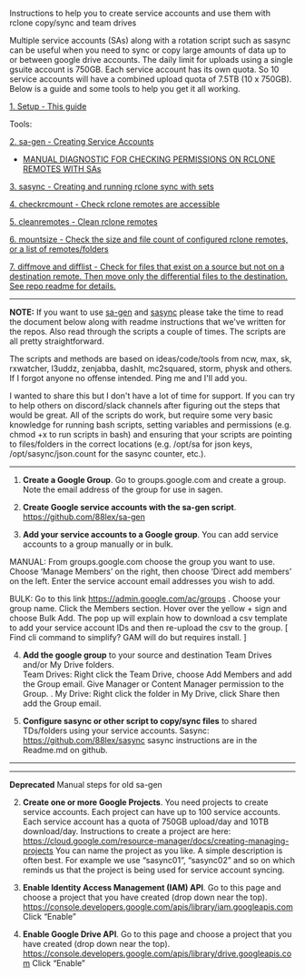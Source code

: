 Instructions to help you to create service accounts and use them with rclone copy/sync and team drives

Multiple service accounts (SAs) along with a rotation script such as sasync can be useful when you need to sync or copy large amounts of data up to or between google drive accounts. The daily limit for uploads using a single gsuite account is 750GB. Each service account has its own quota. So 10 service accounts will have a combined upload quota of 7.5TB (10 x 750GB). Below is a guide and some tools to help you get it all working.

[1. Setup - This guide](https://github.com/88lex/sa-guide)

Tools:

[2. sa-gen - Creating Service Accounts](https://github.com/88lex/sa-gen)

  - [ MANUAL DIAGNOSTIC FOR CHECKING PERMISSIONS ON RCLONE REMOTES WITH SAs ](https://gitlab.com/88lex/sa-guide/-/blob/master/rclone_remote_permissions.md#manual-diagnostic-for-checking-permissions-on-a-rclone-remote)

[3. sasync - Creating and running rclone sync with sets](https://github.com/88lex/sasync)

[4. checkrcmount - Check rclone remotes are accessible ](https://github.com/88lex/checkrcmount)

[5. cleanremotes - Clean rclone remotes](https://github.com/88lex/cleanremotes)

[6. mountsize - Check the size and file count of configured rclone remotes, or a list of remotes/folders](https://github.com/88lex/mountsize)

[7. diffmove and difflist - Check for files that exist on a source but not on a destination remote. Then move only the 
differential files to the destination. See repo readme for details. ](https://github.com/88lex/diffmove)

**************
**NOTE:** If you want to use [sa-gen](https://github.com/88lex/sa-gen) and [sasync](https://github.com/88lex/sasync) please take the time to read the document below along with readme instructions that we've written for the repos. Also read through the scripts a couple of times. The scripts are all pretty straightforward. 

The scripts and methods are based on ideas/code/tools from ncw, max, sk, rxwatcher, l3uddz, zenjabba, dashlt, mc2squared, storm, physk and others. If I forgot anyone no offense intended. Ping me and I'll add you.

I wanted to share this but I don't have a lot of time for support. If you can try to help others on discord/slack channels after figuring out the steps that would be great. All of the scripts do work, but require some very basic knowledge for running bash scripts, setting variables and permissions (e.g. chmod +x to run scripts in bash) and ensuring that your scripts are pointing to files/folders in the correct locations (e.g. /opt/sa for json keys, /opt/sasync/json.count for the sasync counter, etc.).
********

1. **Create a Google Group**.
Go to groups.google.com and create a group.   
Note the email address of the group for use in sagen.  

2. **Create Google service accounts with the sa-gen script**.  https://github.com/88lex/sa-gen  

3. **Add your service accounts to a Google group**. 
You can add service accounts to a group manually or in bulk.    
  
MANUAL: From groups.google.com choose the group you want to use. Choose ‘Manage Members’ on the right, then choose ‘Direct add members’ on the left. Enter the service account email addresses you wish to add.    
  
BULK: Go to this link https://admin.google.com/ac/groups . Choose your group name. Click the Members section. Hover over the yellow + sign and choose Bulk Add. The pop up will explain how to download a csv template to add your service account IDs and then re-upload the csv to the group.
[ Find cli command to simplify? GAM will do but requires install. ]

4. **Add the google group** to your source and destination Team Drives and/or My Drive folders.    
Team Drives: Right click the Team Drive, choose Add Members and add the Group email. Give Manager or Content Manager permission to the Group.
. 
My Drive: Right click the folder in My Drive, click Share then add the Group email.

5. **Configure sasync or other script to copy/sync files** to shared TDs/folders using your service accounts.
Sasync:  https://github.com/88lex/sasync
sasync instructions are in the Readme.md on github.


********************************
********************************

**Deprecated**  Manual steps for old sa-gen


2. **Create one or more Google Projects**. You need projects to create service accounts.
Each project can have up to 100 service accounts. Each service account has a quota of 750GB upload/day and 10TB download/day. Instructions to create a project are here:  https://cloud.google.com/resource-manager/docs/creating-managing-projects
You can name the project as you like. A simple description is often best. For example we use “sasync01”, “sasync02” and so on which reminds us that the project is being used for service account syncing.

3. **Enable Identity Access Management (IAM) API**.
Go to this page and choose a project that you have created (drop down near the top).
	https://console.developers.google.com/apis/library/iam.googleapis.com
	Click “Enable”

4. **Enable Google Drive API**.
	Go to this page and choose a project that you have created (drop down near the top).
    https://console.developers.google.com/apis/library/drive.googleapis.com
	Click “Enable”